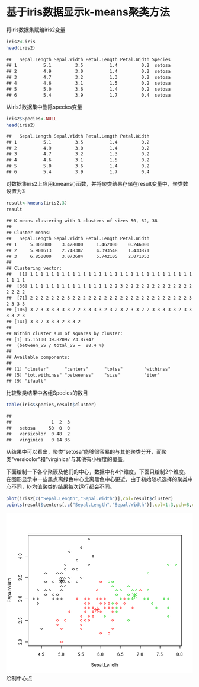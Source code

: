基于iris数据显示k-means聚类方法
========================================================

将iris数据集赋给iris2变量

```r
iris2<-iris
head(iris2)
```

```
##   Sepal.Length Sepal.Width Petal.Length Petal.Width Species
## 1          5.1         3.5          1.4         0.2  setosa
## 2          4.9         3.0          1.4         0.2  setosa
## 3          4.7         3.2          1.3         0.2  setosa
## 4          4.6         3.1          1.5         0.2  setosa
## 5          5.0         3.6          1.4         0.2  setosa
## 6          5.4         3.9          1.7         0.4  setosa
```

从iris2数据集中删除species变量

```r
iris2$Species<-NULL
head(iris2)
```

```
##   Sepal.Length Sepal.Width Petal.Length Petal.Width
## 1          5.1         3.5          1.4         0.2
## 2          4.9         3.0          1.4         0.2
## 3          4.7         3.2          1.3         0.2
## 4          4.6         3.1          1.5         0.2
## 5          5.0         3.6          1.4         0.2
## 6          5.4         3.9          1.7         0.4
```

对数据集iris2上应用kmeans()函数，并将聚类结果存储在result变量中，聚类数设置为3

```r
result<-kmeans(iris2,3)
result
```

```
## K-means clustering with 3 clusters of sizes 50, 62, 38
## 
## Cluster means:
##   Sepal.Length Sepal.Width Petal.Length Petal.Width
## 1     5.006000    3.428000     1.462000    0.246000
## 2     5.901613    2.748387     4.393548    1.433871
## 3     6.850000    3.073684     5.742105    2.071053
## 
## Clustering vector:
##   [1] 1 1 1 1 1 1 1 1 1 1 1 1 1 1 1 1 1 1 1 1 1 1 1 1 1 1 1 1 1 1 1 1 1 1 1
##  [36] 1 1 1 1 1 1 1 1 1 1 1 1 1 1 1 2 2 3 2 2 2 2 2 2 2 2 2 2 2 2 2 2 2 2 2
##  [71] 2 2 2 2 2 2 2 3 2 2 2 2 2 2 2 2 2 2 2 2 2 2 2 2 2 2 2 2 2 2 3 2 3 3 3
## [106] 3 2 3 3 3 3 3 3 2 2 3 3 3 3 2 3 2 3 2 3 3 2 2 3 3 3 3 3 2 3 3 3 3 2 3
## [141] 3 3 2 3 3 3 2 3 3 2
## 
## Within cluster sum of squares by cluster:
## [1] 15.15100 39.82097 23.87947
##  (between_SS / total_SS =  88.4 %)
## 
## Available components:
## 
## [1] "cluster"      "centers"      "totss"        "withinss"    
## [5] "tot.withinss" "betweenss"    "size"         "iter"        
## [9] "ifault"
```

比较聚类结果中各组Species的数目

```r
table(iris$Species,result$cluster)
```

```
##             
##               1  2  3
##   setosa     50  0  0
##   versicolor  0 48  2
##   virginica   0 14 36
```

从结果中可以看出，聚类“setosa”能够很容易的与其他聚类分开，而聚类"versicolor"和“virginica”与其他有小程度的覆盖。

下面绘制一下各个聚簇及他们的中心，数据中有4个维度，下面只绘制2个维度。在图形显示中一些黑点离绿色中心比离黑色中心更近。由于初始随机选择的聚类中心不同，k-均值聚类的结果每次运行都会不同。

```r
plot(iris2[c("Sepal.Length","Sepal.Width")],col=result$cluster)
points(result$centers[,c("Sepal.Length","Sepal.Width")],col=1:3,pch=8,cex=2)
```

![plot of chunk unnamed-chunk-5](figure/unnamed-chunk-5-1.png) 
绘制中心点


